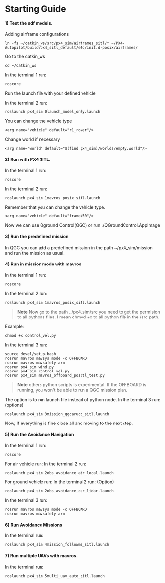 # Starting Guide

#### 1) Test the sdf models.

Adding airframe configurations
```
ln -fs ~/catkin_ws/src/px4_sim/airframes_sitl/* ~/PX4-Autopilot/build/px4_sitl_default/etc/init.d-posix/airframes/
```

Go to the catkin_ws
```
cd ~/catkin_ws
```
In the terminal 1 run:
```
roscore
```
Run the launch file with your defined vehicle

In the terminal 2 run:
```
roslaunch px4_sim 0launch_model_only.launch
```
You can change the vehicle type 
```
<arg name="vehicle" default="r1_rover"/>
```
Change world if necessary
```
<arg name="world" default="$(find px4_sim)/worlds/empty.world"/>
```

#### 2) Run with PX4 SITL.
In the terminal 1 run:
```
roscore
```
In the terminal 2 run:
```
roslaunch px4_sim 1mavros_posix_sitl.launch
```

Remember that you can change the vehicle type.
```
<arg name="vehicle" default="frame450"/>
```
Now we can use Qground Control(QGC) or run ./QGroundControl.AppImage

#### 3) Run the predefined mission

In QGC you can add a predefined mission in the path ~/px4_sim/mission and run the mission as usual.

#### 4) Run in mission mode with mavros.
In the terminal 1 run:
```
roscore
```
In the terminal 2 run:
```
roslaunch px4_sim 1mavros_posix_sitl.launch
```
> **Note** Now go to the path ../px4_sim/src you need to get the permision to all pythons files. I mean chmod +x to all python file in the /src path.

Example: 
```
chmod +x control_vel.py
```

In the terminal 3 run:
```
source devel/setup.bash
rosrun mavros mavsys mode -c OFFBOARD
rosrun mavros mavsafety arm
rosrun px4_sim wind.py
rosrun px4_sim control_vel.py
rosrun px4_sim mavros_offboard_posctl_test.py
```
> **Note**  others python scripts is experimental. If the OFFBOARD is running, you won't be able to run a QGC mission plan.

The option is to run launch file instead of python node.
In the terminal 3 run: (options)
```
roslaunch px4_sim 3mission_qgcaruco_sitl.launch
```
Now, If everything is fine close all and moving to the next step.

#### 5) Run the Avoidance Navigation
In the terminal 1 run:
```
roscore
```
For air vehicle run:
In the terminal 2 run:
```
roslaunch px4_sim 2obs_avoidance_air_local.launch
```

For ground vehicle run:
In the terminal 2 run: (Option)
```
roslaunch px4_sim 2obs_avoidance_car_lidar.launch
```
In the terminal 3 run:
```
rosrun mavros mavsys mode -c OFFBOARD
rosrun mavros mavsafety arm
```

#### 6) Run Avoidance Missions
In the terminal run:
```
roslaunch px4_sim 4mission_followme_sitl.launch
```
    
#### 7) Run multiple UAVs with mavros.
In the terminal run:
```
roslaunch px4_sim 5multi_uav_auto_sitl.launch
```